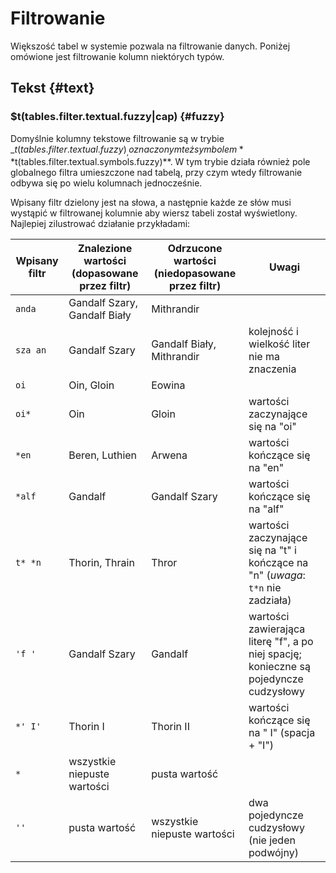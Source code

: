 # Filtrowanie

Większość tabel w systemie pozwala na filtrowanie danych. Poniżej omówione jest filtrowanie kolumn niektórych typów.

## Tekst {#text}

### $t(tables.filter.textual.fuzzy|cap) {#fuzzy}

Domyślnie kolumny tekstowe filtrowanie są w trybie _$t(tables.filter.textual.fuzzy)_,
oznaczonym też symbolem **$t(tables.filter.textual.symbols.fuzzy)**.
W tym trybie działa również pole globalnego filtra umieszczone nad tabelą, przy czym wtedy filtrowanie odbywa się
po wielu kolumnach jednocześnie.

Wpisany filtr dzielony jest na słowa, a następnie każde ze słów musi wystąpić w filtrowanej kolumnie aby wiersz tabeli został wyświetlony.
Najlepiej zilustrować działanie przykładami:

| Wpisany filtr | Znalezione wartości (dopasowane przez filtr) | Odrzucone wartości (niedopasowane przez filtr) | Uwagi                                                                                 |
| ------------- | -------------------------------------------- | ---------------------------------------------- | ------------------------------------------------------------------------------------- |
| `anda`        | Gandalf Szary, Gandalf Biały                 | Mithrandir                                     |                                                                                       |
| `sza an`      | Gandalf Szary                                | Gandalf Biały, Mithrandir                      | kolejność i wielkość liter nie ma znaczenia                                           |
| `oi`          | Oin, Gloin                                   | Eowina                                         |                                                                                       |
| `oi*`         | Oin                                          | Gloin                                          | wartości zaczynające się na "oi"                                                      |
| `*en`         | Beren, Luthien                               | Arwena                                         | wartości kończące się na "en"                                                         |
| `*alf`        | Gandalf                                      | Gandalf Szary                                  | wartości kończące się na "alf"                                                        |
| `t* *n`       | Thorin, Thrain                               | Thror                                          | wartości zaczynające się na "t" i kończące na "n" (_uwaga_: `t*n` nie zadziała)       |
| `'f '`        | Gandalf Szary                                | Gandalf                                        | wartości zawierająca literę "f", a po niej spację; konieczne są pojedyncze cudzysłowy |
| `*' I'`       | Thorin I                                     | Thorin II                                      | wartości kończące się na " I" (spacja + "I")                                          |
| `*`           | wszystkie niepuste wartości                  | pusta wartość                                  |                                                                                       |
| `''`          | pusta wartość                                | wszystkie niepuste wartości                    | dwa pojedyncze cudzysłowy (nie jeden podwójny)                                        |

